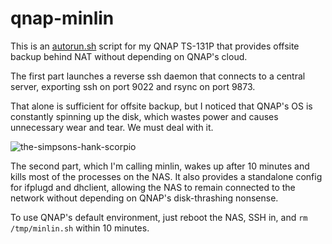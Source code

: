 # qnap-minlin
This is an [autorun.sh](autorun.sh) script for my QNAP TS-131P that provides offsite backup behind NAT without depending on QNAP's cloud.

The first part launches a reverse ssh daemon that connects to a central server, exporting ssh on port 9022 and rsync on port 9873.

That alone is sufficient for offsite backup, but I noticed that QNAP's OS is constantly spinning up the disk, which wastes power and causes unnecessary wear and tear.  We must deal with it.

![the-simpsons-hank-scorpio](https://github.com/user-attachments/assets/a2e40bbc-235d-48ef-aee2-82c9cb3c29a9)

The second part, which I'm calling minlin, wakes up after 10 minutes and kills most of the processes on the NAS.  It also provides a standalone config for ifplugd and dhclient, allowing the NAS to remain connected to the network without depending on QNAP's disk-thrashing nonsense.

To use QNAP's default environment, just reboot the NAS, SSH in, and `rm /tmp/minlin.sh` within 10 minutes.

